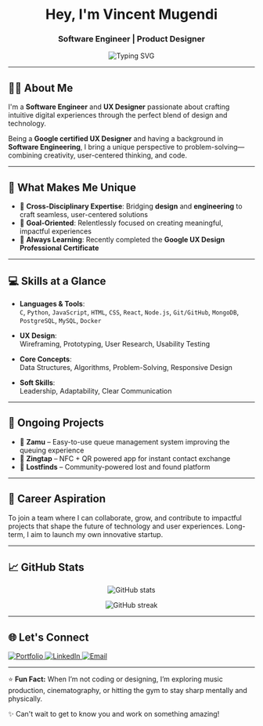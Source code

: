 <h1 align="center">Hey, I'm <b>Vincent Mugendi</b></h1>
<h3 align="center">Software Engineer | Product Designer </h3>

<p align="center">
  <img src="https://readme-typing-svg.demolab.com?font=Fira+Code&size=20&pause=1000&color=58A6FF&center=true&width=435&lines=Code.+Design.+Impact." alt="Typing SVG" />
</p>

---

## 👨‍💻 About Me

I'm a **Software Engineer** and **UX Designer** passionate about crafting intuitive digital experiences through the perfect blend of design and technology.

Being a **Google certified UX Designer** and having a background in **Software Engineering**, I bring a unique perspective to problem-solving—combining creativity, user-centered thinking, and code.

---

## 🌟 What Makes Me Unique

- 🔁 **Cross-Disciplinary Expertise**: Bridging **design** and **engineering** to craft seamless, user-centered solutions  
- 🎯 **Goal-Oriented**: Relentlessly focused on creating meaningful, impactful experiences  
- 🚀 **Always Learning**: Recently completed the **Google UX Design Professional Certificate**

---

## 💻 Skills at a Glance

- **Languages & Tools**:  
  `C`, `Python`, `JavaScript`, `HTML`, `CSS`, `React`, `Node.js`, `Git/GitHub`, `MongoDB`, `PostgreSQL`, `MySQL`, `Docker`

- **UX Design**:  
  Wireframing, Prototyping, User Research, Usability Testing

- **Core Concepts**:  
  Data Structures, Algorithms, Problem-Solving, Responsive Design

- **Soft Skills**:  
  Leadership, Adaptability, Clear Communication

---

## 🧩 Ongoing Projects

- 📍 **Zamu** – Easy-to-use queue management system improving the queuing experience  
- 🔗 **Zingtap** – NFC + QR powered app for instant contact exchange  
- 🔎 **Lostfinds** – Community-powered lost and found platform

---

## 🚀 Career Aspiration

To join a team where I can collaborate, grow, and contribute to impactful projects that shape the future of technology and user experiences. Long-term, I aim to launch my own innovative startup.

---

## 📈 GitHub Stats

<p align="center">
  <img src="https://github-readme-stats.vercel.app/api?username=vincentmugendi&show_icons=true&theme=radical" alt="GitHub stats" />
</p>

<p align="center">
  <img src="https://streak-stats.demolab.com?user=vincentmugendi&theme=radical&hide_border=true" alt="GitHub streak" />
</p>

---

## 🌐 Let's Connect

<p align="left">
  <a href="https://vincentmugendi.com" target="_blank">
    <img alt="Portfolio" src="https://img.shields.io/badge/Website-vincentmugendi.com-0A66C2?style=flat-square&logo=Google-Chrome&logoColor=white" />
  </a>
  <a href="https://linkedin.com/in/vincentmugendi" target="_blank">
    <img alt="LinkedIn" src="https://img.shields.io/badge/LinkedIn-vincentmugendi-blue?style=flat-square&logo=linkedin" />
  </a>
  <a href="mailto:contact@vincentmugendi.com">
    <img alt="Email" src="https://img.shields.io/badge/Email-contact@vincentmugendi.com-D14836?style=flat-square&logo=gmail&logoColor=white" />
  </a>
</p>

---

⭐️ **Fun Fact:** When I’m not coding or designing, I’m exploring music production, cinematography, or hitting the gym to stay sharp mentally and physically.

✨ Can't wait to get to know you and work on something amazing!
